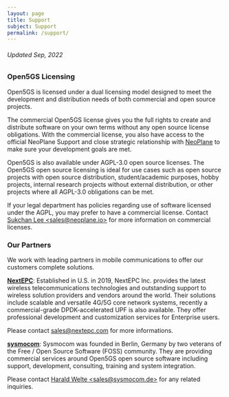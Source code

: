 ```yaml
---
layout: page
title: Support
subject: Support
permalink: /support/
---
```


###### Updated Sep, 2022

### Open5GS Licensing

Open5GS is licensed under a dual licensing model designed to meet the development and distribution needs of both commercial and open source projects.

The commercial Open5GS license gives you the full rights to create and distribute software on your own terms without any open source license obligations. With the commercial license, you also have access to the official NeoPlane Support and close strategic relationship with [NeoPlane](https://neoplane.io) to make sure your development goals are met.

Open5GS is also available under AGPL-3.0 open source licenses. The Open5GS open source licensing is ideal for use cases such as open source projects with open source distribution, student/academic purposes, hobby projects, internal research projects without external distribution, or other projects where all AGPL-3.0 obligations can be met.

If your legal department has policies regarding use of software licensed under the AGPL, you may prefer to have a commercial license. Contact [Sukchan Lee \<sales@neoplane.io\>](mailto:sales@neoplane.io) for more information on commercial licenses.

### Our Partners

We work with leading partners in mobile communications to offer our customers complete solutions.

**[NextEPC](https://nextepc.com/)**: Established in U.S. in 2019, NextEPC Inc. provides the latest wireless telecommunications technologies and outstanding support to wireless solution providers and vendors around the world. Their solutions include scalable and versatile 4G/5G core network systems, recently a commercial-grade DPDK-accelerated UPF is also available. They offer professional development and customization services for Enterprise users.

Please contact [sales@nextepc.com](mailto:sales@nextepc.com) for more informations.

**[sysmocom](https://sysmocom.de/)**: Sysmocom was founded in Berlin, Germany by two veterans of the Free / Open Source Software (FOSS) community. They are providing commercial services around Open5GS open source software including support, development, consulting, training and system integration.

Please contact [Harald Welte \<sales@sysmocom.de\>](mailto:sales@sysmocom.de) for any related inquiries.
